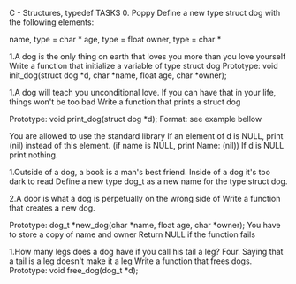 C - Structures, typedef TASKS 0. Poppy Define a new type struct dog with the following elements:

name, type = char *
age, type = float
owner, type = char *

1.A dog is the only thing on earth that loves you more than you love yourself Write a function that initialize a variable of type struct dog
Prototype: void init_dog(struct dog *d, char *name, float age, char *owner);

1.A dog will teach you unconditional love. If you can have that in your life, things won't be too bad Write a function that prints a struct dog

Prototype: void print_dog(struct dog *d);
Format: see example bellow

You are allowed to use the standard library
If an element of d is NULL, print (nil) instead of this element. (if name is NULL, print Name: (nil))
If d is NULL print nothing.

1.Outside of a dog, a book is a man's best friend. Inside of a dog it's too dark to read Define a new type dog_t as a new name for the type struct dog.

2.A door is what a dog is perpetually on the wrong side of Write a function that creates a new dog.

Prototype: dog_t *new_dog(char *name, float age, char *owner);
You have to store a copy of name and owner
Return NULL if the function fails

1.How many legs does a dog have if you call his tail a leg? Four. Saying that a tail is a leg doesn't make it a leg Write a function that frees dogs.
Prototype: void free_dog(dog_t *d);
